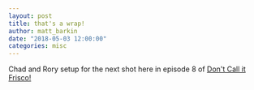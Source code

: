```yaml
---
layout: post
title: that's a wrap!
author: matt_barkin
date: "2018-05-03 12:00:00"
categories: misc
---
```


Chad and Rory setup for the next shot here in episode 8 of [Don't Call it Frisco!](http://www.dontcallitfrisco.tv/)
